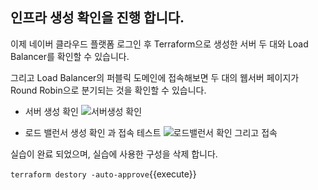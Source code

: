 ## 인프라 생성 확인을 진행 합니다.

이제 네이버 클라우드 플랫폼 로그인 후 Terraform으로 생성한 서버 두 대와 Load Balancer를 확인할 수 있습니다.

그리고 Load Balancer의 퍼블릭 도메인에 접속해보면 두 대의 웹서버 페이지가 Round Robin으로 분기되는 것을 확인할 수 있습니다.

- 서버 생성 확인
![서버생성 확인](/katacoda-scenarios/howto-teraform-ncloud/img/check01.png)

- 로드 밸런서 생성 확인 과  접속 테스트
![로드밸런서 확인 그리고 접속](/katacoda-scenarios/howto-teraform-ncloud/img/check02.png)

실습이 완료 되었으며, 실습에 사용한 구성을 삭제 합니다.

`terraform destory -auto-approve`{{execute}}
